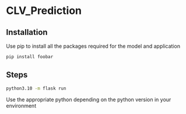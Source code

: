 # CLV_Prediction

## Installation
Use pip to install all the packages required for the model and application
```bash
pip install foobar
```

## Steps 
```bash
python3.10 -m flask run
```
Use the appropriate python depending on the python version in your environment

